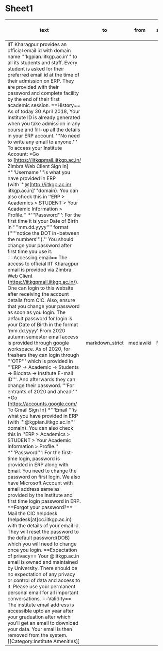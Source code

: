 # Sheet1

|text|to|from|standalone|embed-resources|table-of-contents|number-sections|citeproc|html-math-method|wrap|highlight-style|files|template|
|---|---|---|---|---|---|---|---|---|---|---|---|---|
|IIT Kharagpur provides an official email id with domain name '''kgpian.iitkgp.ac.in''' to all its students and staff. Every student is asked for their preferred email id at the time of their admission on ERP. They are provided with their password and complete facility by the end of their first academic session.  ==History==  As of today 30 April 2018, Your Institute ID is already generated when you take admission in any course and fill-up all the details in your ERP account.  '''No need to write any email to anyone.'''  To access your Institute Account:  *Go to [https://iitkgpmail.iitkgp.ac.in/ Zimbra Web Client Sign In] *'''Username '''is what you have provided in ERP (with '''@[http://iitkgp.ac.in/ iitkgp.ac.in]'''domain). You can also check this in ''ERP > Academics > STUDENT > Your Academic Information > Profile.'' *'''Password''': For the first time it is your Date of Birth in ‘'''mm.dd.yyyy'''’ format ('''''notice the DOT in-between the numbers''').''  You should change your password after first time you use it.  ==Accessing email==  The access to official IIT Kharagpur email is provided via Zimbra Web Client (https://iitkgpmail.iitkgp.ac.in/). One can login to this website after receiving the account details from CIC. Also, ensure that you change your password as soon as you login.  The default password for login is your Date of Birth in the format 'mm.dd.yyyy'  From 2020 autumn semester email access is provided through google workspace.  As of 2020, for freshers they can login through '''OTP''' which is provided in '''ERP -> Academic -> Students -> Biodata -> Institute E-mail ID'''. And afterwards they can change their password.   '''For entrants of 2020 and ahead:'''  *Go [https://accounts.google.com/ To Gmail Sign In] *'''Email '''is what you have provided in ERP (with '''@kgpian.iitkgp.ac.in''' domain). You can also check this in ''ERP > Academics > STUDENT > Your Academic Information > Profile.'' *'''Password''': For the first-time login, password is provided in ERP along with Email. You need to change the password on first login.  We also have Microsoft Account with email address same as provided by the institute and first time login password in ERP.  ==Forgot your password?==  Mail the CIC helpdesk (helpdesk[at]cc.iitkgp.ac.in) with the details of your email id. They will reset the password to the default password(DOB) which you will need to change once you login.  ==Expectation of privacy== Your @iitkgp.ac.in email is owned and maintained by University. There should be no expectation of any privacy or control of data and access to it. Please use your permanent personal email for all important conversations.  ==Validity== The institute email address is accessible upto an year after your graduation after which you'll get an email to download your data. Your email is then removed from the system.  [[Category:Institute Amenities]] |markdown_strict|mediawiki|FALSE|FALSE|FALSE|FALSE|FALSE|plain|auto| | | |
